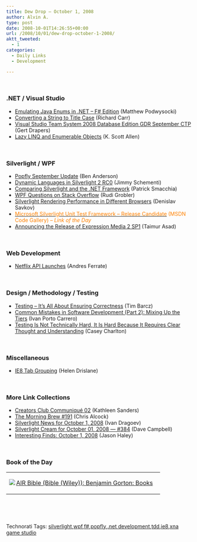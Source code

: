 ```yaml
---
title: Dew Drop – October 1, 2008
author: Alvin A.
type: post
date: 2008-10-01T14:26:55+00:00
url: /2008/10/01/dew-drop-october-1-2008/
aktt_tweeted:
  - 1
categories:
  - Daily Links
  - Development

---
```

&#160;

### .NET / Visual Studio

  * <a target="_blank" href="http://weblogs.asp.net/podwysocki/archive/2008/10/01/emulating-java-enums-in-net-f-edition.aspx">Emulating Java Enums in .NET &#8211; F# Edition</a> (Matthew Podwysocki)
  * <a target="_blank" href="http://www.blackwasp.co.uk/TitleCase.aspx">Converting a String to Title Case</a> (Richard Carr)
  * <a target="_blank" href="http://blogs.msdn.com/gertd/archive/2008/09/30/visual-studio-team-system-2008-database-edition-gdr-september-ctp.aspx">Visual Studio Team System 2008 Database Edition GDR September CTP</a> (Gert Drapers)
  * <a target="_blank" href="http://odetocode.com/Blogs/scott/archive/2008/10/01/12295.aspx">Lazy LINQ and Enumerable Objects</a> (K. Scott Allen)

&#160;

### Silverlight / WPF

  * <a target="_blank" href="http://blogs.msdn.com/ben_anderson/archive/2008/09/30/popfly-september-update.aspx">Popfly September Update</a> (Ben Anderson)
  * <a target="_blank" href="http://blog.jimmy.schementi.com/2008/10/dynamic-languages-in-silverlight-2-rc0.html">Dynamic Languages in Silverlight 2 RC0</a> (Jimmy Schementi)
  * <a target="_blank" href="http://codebetter.com/blogs/patricksmacchia/archive/2008/10/01/comparing-silverlight-and-the-net-framework.aspx">Comparing Silverlight and the .NET Framework</a> (Patrick Smacchia)
  * <a target="_blank" href="http://dotnet.org.za/rudi/archive/2008/10/01/wpf-questions-on-stack-overflow.aspx">WPF Questions on Stack Overflow</a> (Rudi Grobler)
  * <a target="_blank" href="http://www.silverlightshow.net/items/Silverlight-performance-in-different-browsers.aspx">Silverlight Rendering Performance in Different Browsers</a> (Denislav Savkov)
  * <a target="_blank" href="http://code.msdn.microsoft.com/silverlightut/Release/ProjectReleases.aspx?ReleaseId=1544"><font color="#ff8000">Microsoft Silverlight Unit Test Framework &#8211; Release Candidate</font></a> <font color="#ff8000">(MSDN Code Gallery)<em> – Link of the Day</em></font>
  * <a target="_blank" href="http://www.redmondpie.com/announcing-the-release-of-expression-media-2-sp1/">Announcing the Release of Expression Media 2 SP1</a> (Taimur Asad)

&#160;

### Web Development

  * <a target="_blank" href="http://blog.programmableweb.com/2008/10/01/netflix-api-launches/">Netflix API Launches</a> (Andres Ferrate)

&#160;

### Design / Methodology / Testing

  * <a target="_blank" href="http://devlicio.us/blogs/tim_barcz/archive/2008/09/30/testing-it-s-about-ensuring-correctness.aspx">Testing &#8211; It&#8217;s All About Ensuring Correctness</a> (Tim Barcz)
  * <a target="_blank" href="http://flanders.co.nz/2008/10/01/common-mistakes-in-software-development-part-2-mixing-up-the-tiers/">Common Mistakes in Software Development (Part 2): Mixing Up the Tiers</a> (Ivan Porto Carrero)
  * <a target="_blank" href="http://devlicio.us/blogs/casey/archive/2008/10/01/testing-is-not-technically-hard-it-is-hard-because-it-requires-clear-thought-and-understanding.aspx">Testing Is Not Technically Hard, It Is Hard Because It Requires Clear Thought and Understanding</a> (Casey Charlton)

&#160;

### Miscellaneous

  * <a target="_blank" href="http://blogs.msdn.com/ie/archive/2008/09/30/ie8-tab-grouping.aspx">IE8 Tab Grouping</a> (Helen Drislane)

&#160;

### More Link Collections

  * <a target="_blank" href="http://blogs.msdn.com/xna/archive/2008/09/30/creators-club-communiqu-02.aspx">Creators Club Communiqué 02</a> (Kathleen Sanders)
  * <a target="_blank" href="http://blog.cwa.me.uk/2008/10/01/the-morning-brew-191/">The Morning Brew #191</a> (Chris Alcock)
  * <a target="_blank" href="http://www.silverlightshow.net/news/Silverlight-news-for-October-1-2008.aspx">Silverlight News for October 1, 2008</a> (Ivan Dragoev)
  * <a target="_blank" href="http://geekswithblogs.net/WynApseTechnicalMusings/archive/2008/10/01/125570.aspx">Silverlight Cream for October 01, 2008 &#8212; #384</a> (Dave Campbell)
  * <a target="_blank" href="http://jasonhaley.com/blog/archive/2008/10/01/142320.aspx">Interesting Finds: October 1, 2008</a> (Jason Haley)

&#160;

### Book of the Day

<div style="padding-bottom: 0px; margin: 0px; padding-left: 0px; padding-right: 0px; display: inline; float: none; padding-top: 0px" id="scid:7dc1bd33-94bd-46fd-a20b-0131235bcd47:db13d80f-e251-4034-8167-c9d5003dd4ca" class="wlWriterEditableSmartContent">
  <table cellspacing="0" cellpadding="2" width="400" border="0" unselectable="on">
    <tr>
      <td valign="top" width="400">
        <p>
          <a title="AIR Bible (Bible (Wiley)): Benjamin Gorton: Books" href="http://www.amazon.com/exec/obidos/ASIN/0470284684/alvinashcraft-20"><img data-recalc-dims="1" decoding="async" src="https://i0.wp.com/images.amazon.com/images/P/0470284684.01.MZZZZZZZ.jpg?w=660" border="0" align="left" style="float:left" />AIR Bible (Bible (Wiley)): Benjamin Gorton: Books</a>
        </p>
      </td>
    </tr>
  </table>
</div>

&#160;

<div style="padding-bottom: 0px; margin: 0px; padding-left: 0px; padding-right: 0px; display: inline; float: none; padding-top: 0px" id="scid:C16BAC14-9A3D-4c50-9394-FBFEF7A93539:cc22528e-9bbc-4a70-91b7-b55b9e944202" class="wlWriterEditableSmartContent">
  <!--dotnetkickit-->
</div>

&#160;

<div style="padding-bottom: 0px; margin: 0px; padding-left: 0px; padding-right: 0px; display: inline; float: none; padding-top: 0px" id="scid:0767317B-992E-4b12-91E0-4F059A8CECA8:f8a2be29-ed0c-41b2-b1f1-8618c37af36d" class="wlWriterEditableSmartContent">
  Technorati Tags: <a href="http://technorati.com/tags/silverlight" rel="tag">silverlight</a>,<a href="http://technorati.com/tags/wpf" rel="tag">wpf</a>,<a href="http://technorati.com/tags/f%23" rel="tag">f#</a>,<a href="http://technorati.com/tags/popfly" rel="tag">popfly</a>,<a href="http://technorati.com/tags/.net+development" rel="tag">.net development</a>,<a href="http://technorati.com/tags/tdd" rel="tag">tdd</a>,<a href="http://technorati.com/tags/ie8" rel="tag">ie8</a>,<a href="http://technorati.com/tags/xna+game+studio" rel="tag">xna game studio</a>
</div>